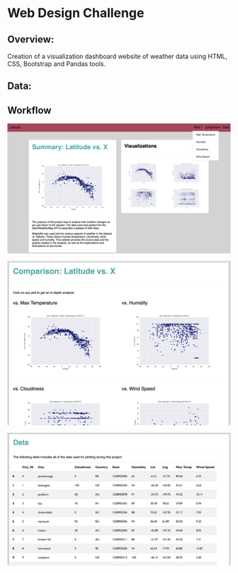 # Web Design Challenge

## Overview:
Creation of a visualization dashboard website of weather data using HTML, CSS, Bootstrap and Pandas tools.

## Data:


## Workflow


![Image description](images/WebMain.png)

![Image description](images/WebComparison.png)

![Image description](images/WebData.png)